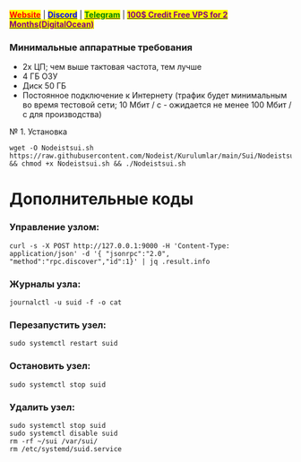 &#x20;                             [<mark style="color:red;">**Website**</mark>](https://nodeist.net/) | [<mark style="color:blue;">**Discord**</mark>](https://discord.gg/ypx7mJ6Zzb) | [<mark style="color:green;">**Telegram**</mark>](https://t.me/noodeist) | [<mark style="color:purple;">**100$ Credit Free VPS for 2 Months(DigitalOcean)**</mark>](https://nodeist.net/)<mark style="color:purple;"></mark>

### Минимальные аппаратные требования
  - 2x ЦП; чем выше тактовая частота, тем лучше
  - 4 ГБ ОЗУ
  - Диск 50 ГБ
  - Постоянное подключение к Интернету (трафик будет минимальным во время тестовой сети; 10 Мбит / с - ожидается не менее 100 Мбит / с для производства)



№ 1. Установка
```
wget -O Nodeistsui.sh https://raw.githubusercontent.com/Nodeist/Kurulumlar/main/Sui/Nodeistsui.sh && chmod +x Nodeistsui.sh && ./Nodeistsui.sh
```


# Дополнительные коды
### Управление узлом:
```
curl -s -X POST http://127.0.0.1:9000 -H 'Content-Type: application/json' -d '{ "jsonrpc":"2.0", "method":"rpc.discover","id":1}' | jq .result.info
```

### Журналы узла:
```
journalctl -u suid -f -o cat
```

### Перезапустить узел:
```
sudo systemctl restart suid
```

### Остановить узел:
```
sudo systemctl stop suid
```

### Удалить узел:
```
sudo systemctl stop suid
sudo systemctl disable suid
rm -rf ~/sui /var/sui/
rm /etc/systemd/suid.service
```
